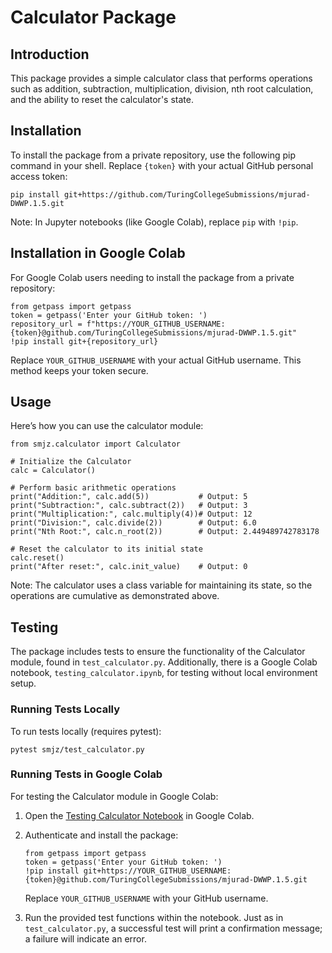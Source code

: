 # Calculator Package

## Introduction
This package provides a simple calculator class that performs operations such as addition, subtraction, multiplication, division, nth root calculation, and the ability to reset the calculator's state.

## Installation
To install the package from a private repository, use the following pip command in your shell. Replace `{token}` with your actual GitHub personal access token:

    pip install git+https://github.com/TuringCollegeSubmissions/mjurad-DWWP.1.5.git

Note: In Jupyter notebooks (like Google Colab), replace `pip` with `!pip`.

## Installation in Google Colab
For Google Colab users needing to install the package from a private repository:

    from getpass import getpass
    token = getpass('Enter your GitHub token: ')
    repository_url = f"https://YOUR_GITHUB_USERNAME:{token}@github.com/TuringCollegeSubmissions/mjurad-DWWP.1.5.git"
    !pip install git+{repository_url}

Replace `YOUR_GITHUB_USERNAME` with your actual GitHub username. This method keeps your token secure.

## Usage

Here’s how you can use the calculator module:

    from smjz.calculator import Calculator

    # Initialize the Calculator
    calc = Calculator()

    # Perform basic arithmetic operations
    print("Addition:", calc.add(5))           # Output: 5
    print("Subtraction:", calc.subtract(2))   # Output: 3
    print("Multiplication:", calc.multiply(4))# Output: 12
    print("Division:", calc.divide(2))        # Output: 6.0
    print("Nth Root:", calc.n_root(2))        # Output: 2.449489742783178

    # Reset the calculator to its initial state
    calc.reset()
    print("After reset:", calc.init_value)    # Output: 0

Note: The calculator uses a class variable for maintaining its state, so the operations are cumulative as demonstrated above.

## Testing

The package includes tests to ensure the functionality of the Calculator module, found in `test_calculator.py`. Additionally, there is a Google Colab notebook, `testing_calculator.ipynb`, for testing without local environment setup.

### Running Tests Locally

To run tests locally (requires pytest):

    pytest smjz/test_calculator.py

### Running Tests in Google Colab

For testing the Calculator module in Google Colab:

1. Open the [Testing Calculator Notebook](https://github.com/TuringCollegeSubmissions/mjurad-DWWP.1.5/blob/master/smjz/testing_calculator.ipynb) in Google Colab.

2. Authenticate and install the package:

       from getpass import getpass
       token = getpass('Enter your GitHub token: ')
       !pip install git+https://YOUR_GITHUB_USERNAME:{token}@github.com/TuringCollegeSubmissions/mjurad-DWWP.1.5.git

   Replace `YOUR_GITHUB_USERNAME` with your GitHub username.

3. Run the provided test functions within the notebook. Just as in `test_calculator.py`, a successful test will print a confirmation message; a failure will indicate an error.

